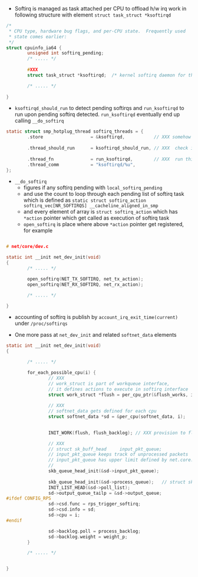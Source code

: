 

- Softirq is managed as task attached per CPU to offload h/w irq work in following structure with element `struct task_struct *ksoftirqd`


```c
/*
 * CPU type, hardware bug flags, and per-CPU state.  Frequently used
 * state comes earlier:
 */
struct cpuinfo_ia64 {
        unsigned int softirq_pending;
        /* ..... */
        
        #XXX
        struct task_struct *ksoftirqd;  /* kernel softirq daemon for this CPU */

        /* ..... */
        
}
```

- `ksoftirqd_should_run` to detect pending softirqs and `run_ksoftirqd` to run upon pending softirq detected.  `run_ksoftirqd` eventually end up calling `__do_softirq`

```c
static struct smp_hotplug_thread softirq_threads = {
        .store                  = &ksoftirqd,           // XXX somehow this leaks out of above `struct cpuinfo_ia64`
      
        .thread_should_run      = ksoftirqd_should_run, // XXX  check if any softirq is pending or not
        
        .thread_fn              = run_ksoftirqd,        // XXX  run this function if above ksoftirqd_should_run detects pending softirqs
        .thread_comm            = "ksoftirqd/%u",
};
```
- `__do_softirq` 
   - figures if any softirq pending with `local_softirq_pending` 
   - and use the count to loop through each pending list of softirq task which is defined as `static struct softirq_action softirq_vec[NR_SOFTIRQS] __cacheline_aligned_in_smp`
   - and every element of array is `struct softirq_action` which has `*action` pointer which get called as execution of softirq task
   - `open_softirq` is place where above `*action` pointer get registered, for example
```c

# net/core/dev.c

static int __init net_dev_init(void)
{
        /* ..... */

        open_softirq(NET_TX_SOFTIRQ, net_tx_action);
        open_softirq(NET_RX_SOFTIRQ, net_rx_action);

        /* ..... */

}
```
- accounting of softirq is publish by `account_irq_exit_time(current)` under `/proc/softirqs`

- One more pass at `net_dev_init` and related `softnet_data` elements
 

```c
static int __init net_dev_init(void)
{

        /* ..... */

        for_each_possible_cpu(i) {
                // XXX 
                // work_struct is part of workqueue interface,  
                // it defines actions to execute in softirq interface
                struct work_struct *flush = per_cpu_ptr(&flush_works, i);
                
                // XXX
                // softnet_data gets defined for each cpu
                struct softnet_data *sd = &per_cpu(softnet_data, i);

                
                INIT_WORK(flush, flush_backlog); // XXX provision to flush net device in case of turning it down

                // XXX
                // struct sk_buff_head     input_pkt_queue;
                // input_pkt_queue keeps track of unprocessed packets 
                // input_pkt_queue has upper limit defined by net.core.netdev_max_backlog 
                //
                skb_queue_head_init(&sd->input_pkt_queue); 
                
                skb_queue_head_init(&sd->process_queue);   // struct sk_buff_head     process_queue; 
                INIT_LIST_HEAD(&sd->poll_list);
                sd->output_queue_tailp = &sd->output_queue;
#ifdef CONFIG_RPS
                sd->csd.func = rps_trigger_softirq;
                sd->csd.info = sd;
                sd->cpu = i;
#endif

                sd->backlog.poll = process_backlog;
                sd->backlog.weight = weight_p;
        }

        /* ..... */


}

```
